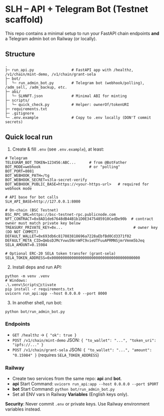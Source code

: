 # SLH – API + Telegram Bot (Testnet scaffold)

This repo contains a minimal setup to run your FastAPI chain endpoints **and** a Telegram admin bot on Railway (or locally).

## Structure
```
.
├─ run_api.py                 # FastAPI app with /healthz, /v1/chain/mint-demo, /v1/chain/grant-sela
├─ bot/
│  └─ run_admin_bot.py        # Telegram bot (webhook/polling), /adm_sell, /adm_backup, etc.
├─ abi/
│  └─ SLHNFT.json             # Minimal ABI for minting
├─ scripts/
│  └─ quick_check.py          # Helper: ownerOf/tokenURI
├─ requirements.txt
├─ .gitignore
└─ .env.example               # Copy to .env locally (DON'T commit secrets)
```

## Quick local run

1) Create & fill `.env` (see `.env.example`), at least:
```
# Telegram
TELEGRAM_BOT_TOKEN=123456:ABC...      # from @BotFather
BOT_MODE=webhook                      # or "polling"
BOT_PORT=8081
BOT_WEBHOOK_PATH=/tg
BOT_WEBHOOK_SECRET=s3la-secret-verify
BOT_WEBHOOK_PUBLIC_BASE=https://<your-https-url>   # required for webhook mode

# API base for bot calls
SLH_API_BASE=http://127.0.0.1:8000

# On-chain (BSC Testnet)
BSC_RPC_URL=https://bsc-testnet-rpc.publicnode.com
NFT_CONTRACT=0x8AD1de67648dB44B1b1D0E3475485910CedDe90b  # contract owner must match private key below
TREASURY_PRIVATE_KEY=0x...                                # owner key (DO NOT COMMIT)
DEFAULT_WALLET=0x693db6c817083818696a7228aEbfBd0Cd3371f02
DEFAULT_META_CID=QmbsDJMcYvwu5NrnWFC9vieUTFuuAPRMNSjmrVmnm5bJeq
SELA_AMOUNT=0.15984

# Optional ERC-20 SELA token transfer (grant-sela)
SELA_TOKEN_ADDRESS=0x0000000000000000000000000000000000000000
```

2) Install deps and run API:
```
python -m venv .venv
# Windows:
.\.venv\Scriptsctivate
pip install -r requirements.txt
uvicorn run_api:app --host 0.0.0.0 --port 8000
```

3) In another shell, run bot:
```
python bot/run_admin_bot.py
```

### Endpoints
- `GET /healthz` → `{ "ok": true }`
- `POST /v1/chain/mint-demo` JSON: `{ "to_wallet": "...", "token_uri": "ipfs://..." }`
- `POST /v1/chain/grant-sela` JSON: `{ "to_wallet": "...", "amount": "0.15984" }` (requires `SELA_TOKEN_ADDRESS`)

### Railway
- Create two services from the same repo: **api** and **bot**.
- **api** Start Command: `uvicorn run_api:app --host 0.0.0.0 --port $PORT`
- **bot** Start Command: `python bot/run_admin_bot.py`
- Set all ENV vars in Railway **Variables** (English keys only).

**Security**: Never commit `.env` or private keys. Use Railway environment variables instead.
